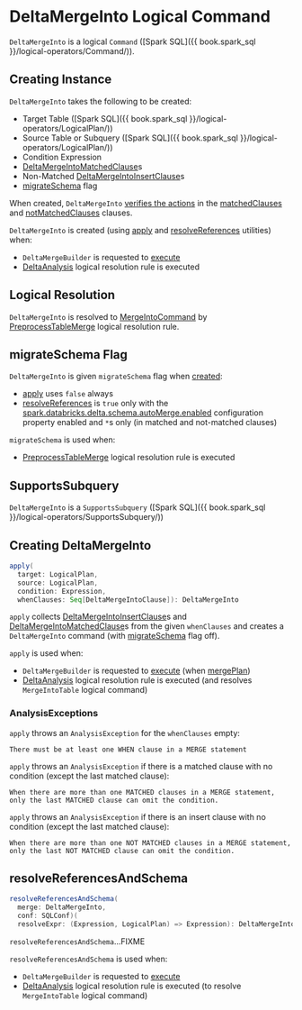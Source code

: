 # DeltaMergeInto Logical Command

`DeltaMergeInto` is a logical `Command` ([Spark SQL]({{ book.spark_sql }}/logical-operators/Command/)).

## Creating Instance

`DeltaMergeInto` takes the following to be created:

* <span id="target"> Target Table ([Spark SQL]({{ book.spark_sql }}/logical-operators/LogicalPlan/))
* <span id="source"> Source Table or Subquery ([Spark SQL]({{ book.spark_sql }}/logical-operators/LogicalPlan/))
* <span id="condition"> Condition Expression
* <span id="matchedClauses"> [DeltaMergeIntoMatchedClause](DeltaMergeIntoMatchedClause.md)s
* <span id="notMatchedClause"> Non-Matched [DeltaMergeIntoInsertClause](DeltaMergeIntoInsertClause.md)s
* [migrateSchema](#migrateSchema) flag

When created, `DeltaMergeInto` [verifies the actions](DeltaMergeIntoClause.md#verifyActions) in the [matchedClauses](#matchedClauses) and [notMatchedClauses](#notMatchedClauses) clauses.

`DeltaMergeInto` is created (using [apply](#apply) and [resolveReferences](#resolveReferences) utilities) when:

* `DeltaMergeBuilder` is requested to [execute](DeltaMergeBuilder.md#execute)
* [DeltaAnalysis](../../DeltaAnalysis.md) logical resolution rule is executed

## Logical Resolution

`DeltaMergeInto` is resolved to [MergeIntoCommand](MergeIntoCommand.md) by [PreprocessTableMerge](../../PreprocessTableMerge.md) logical resolution rule.

## <span id="migrateSchema"> migrateSchema Flag

`DeltaMergeInto` is given `migrateSchema` flag when [created](#creating-instance):

* [apply](#apply) uses `false` always
* [resolveReferences](#resolveReferences) is `true` only with the [spark.databricks.delta.schema.autoMerge.enabled](../../DeltaSQLConf.md#DELTA_SCHEMA_AUTO_MIGRATE) configuration property enabled and `*`s only (in matched and not-matched clauses)

`migrateSchema` is used when:

* [PreprocessTableMerge](../../PreprocessTableMerge.md) logical resolution rule is executed

## <span id="SupportsSubquery"> SupportsSubquery

`DeltaMergeInto` is a `SupportsSubquery` ([Spark SQL]({{ book.spark_sql }}/logical-operators/SupportsSubquery/))

## <span id="apply"> Creating DeltaMergeInto

```scala
apply(
  target: LogicalPlan,
  source: LogicalPlan,
  condition: Expression,
  whenClauses: Seq[DeltaMergeIntoClause]): DeltaMergeInto
```

`apply` collects [DeltaMergeIntoInsertClause](DeltaMergeIntoInsertClause.md)s and [DeltaMergeIntoMatchedClause](DeltaMergeIntoMatchedClause.md)s from the given `whenClauses` and creates a `DeltaMergeInto` command (with [migrateSchema](#migrateSchema) flag off).

`apply` is used when:

* `DeltaMergeBuilder` is requested to [execute](DeltaMergeBuilder.md#execute) (when [mergePlan](DeltaMergeBuilder.md#mergePlan))
* [DeltaAnalysis](../../DeltaAnalysis.md) logical resolution rule is executed (and resolves `MergeIntoTable` logical command)

### <span id="apply-AnalysisException"> AnalysisExceptions

`apply` throws an `AnalysisException` for the `whenClauses` empty:

```text
There must be at least one WHEN clause in a MERGE statement
```

`apply` throws an `AnalysisException` if there is a matched clause with no condition (except the last matched clause):

```text
When there are more than one MATCHED clauses in a MERGE statement,
only the last MATCHED clause can omit the condition.
```

`apply` throws an `AnalysisException` if there is an insert clause with no condition (except the last matched clause):

```text
When there are more than one NOT MATCHED clauses in a MERGE statement,
only the last NOT MATCHED clause can omit the condition.
```

## <span id="resolveReferencesAndSchema"> resolveReferencesAndSchema

```scala
resolveReferencesAndSchema(
  merge: DeltaMergeInto,
  conf: SQLConf)(
  resolveExpr: (Expression, LogicalPlan) => Expression): DeltaMergeInto
```

`resolveReferencesAndSchema`...FIXME

`resolveReferencesAndSchema` is used when:

* `DeltaMergeBuilder` is requested to [execute](DeltaMergeBuilder.md#execute)
* [DeltaAnalysis](../../DeltaAnalysis.md) logical resolution rule is executed (to resolve `MergeIntoTable` logical command)
